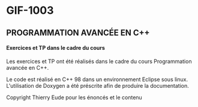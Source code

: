 # GIF-1003
## PROGRAMMATION AVANCÉE EN C++
#### Exercices et TP dans le cadre du cours

Les exercices et TP ont été réalisés dans le cadre du cours Programmation avancée en C++.

Le code est réalisé en C++ 98 dans un environnement Eclipse sous linux. L'utilisation de Doxygen a été préscrite afin de produire la documentation.

Copyright Thierry Eude pour les énoncés et le contenu
